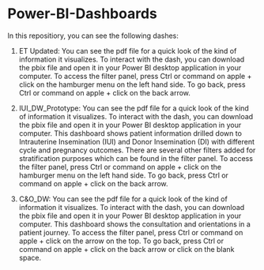 # Power-BI-Dashboards

In this repositiory, you can see the following dashes:

1. ET Updated: You can see the pdf file for a quick look of the kind of information it visualizes. To interact with the dash, you can download the pbix file and open it in your Power BI desktop application in your computer. To access the filter panel, press Ctrl or command on apple + click on the hamburger menu on the left hand side. To go back, press Ctrl or command on apple + click on the back arrow.

2. IUI_DW_Prototype: You can see the pdf file for a quick look of the kind of information it visualizes. To interact with the dash, you can download the pbix file and open it in your Power BI desktop application in your computer. This dashboard shows patient information drilled down to Intrauterine Insemination (IUI) and Donor Insemination (DI) with different cycle and pregnancy outcomes. There are several other filters added for stratification purposes which can be found in the filter panel. To access the filter panel, press Ctrl or command on apple + click on the hamburger menu on the left hand side. To go back, press Ctrl or command on apple + click on the back arrow.

3. C&O_DW: You can see the pdf file for a quick look of the kind of information it visualizes. To interact with the dash, you can download the pbix file and open it in your Power BI desktop application in your computer. This dashboard shows the consultation and orientations in a patient journey. To access the filter panel, press Ctrl or command on apple + click on the arrow on the top. To go back, press Ctrl or command on apple + click on the back arrow or click on the blank space.
